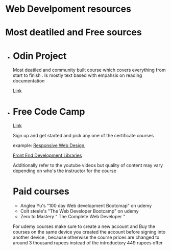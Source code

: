 # Web Develpoment resources 

# Most deatiled and Free sources


- # Odin Project 
   Most deatiled and community built course which covers everything from start to finish . Is mostly text based with empahsis on reading documentation 

   [Link](https://www.theodinproject.com/)

- # Free Code Camp 
   [Link](https://www.freecodecamp.org/)

   
   Sign up and get started and pick any one of the certificate courses 

   example: [Responsive Web Design](https://www.freecodecamp.org/learn/2022/responsive-web-design/),

   [Front End Development Libraries](https://www.freecodecamp.org/learn/front-end-development-libraries/)

   Additionally refer to the youtube videos but quality of content may vary depending on who's the instructor for the course 


   # Paid courses 

   - Anglea Yu's "100 day Web development Bootcmap" on udemy 
   - Colt steele's "The Web Developer Bootcamp" on udemy 
   - Zero to Mastery " The Complete Web Developer "

   For udemy courses make sure to create a new account and Buy the courses on the same device you created the account before signing into another device  , because otherwise the course prices are changed to around 3 thousand rupees instead of the introductory  449 rupees offer
    